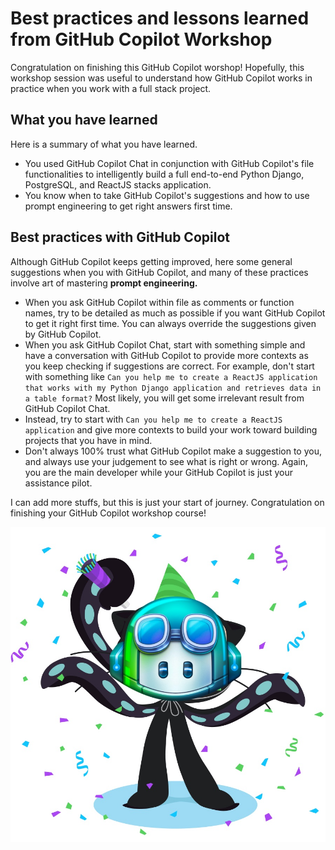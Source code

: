 # Best practices and lessons learned from GitHub Copilot Workshop

Congratulation on finishing this GitHub Copilot worshop! Hopefully, this workshop session was useful to understand how GitHub Copilot works in practice when you work with a full stack project.

## What you have learned

Here is a summary of what you have learned.

- You used GitHub Copilot Chat in conjunction with GitHub Copilot's file functionalities to intelligently build a full end-to-end Python Django, PostgreSQL, and ReactJS stacks application.
- You know when to take GitHub Copilot's suggestions and how to use prompt engineering to get right answers first time.

## Best practices with GitHub Copilot

Although GitHub Copilot keeps getting improved, here some general suggestions when you with GitHub Copilot, and many of these practices involve art of mastering **prompt engineering.**

- When you ask GitHub Copilot within file as comments or function names, try to be detailed as much as possible if you want GitHub Copilot to get it right first time. You can always override the suggestions given by GitHub Copilot.
- When you ask GitHub Copilot Chat, start with something simple and have a conversation with GitHub Copilot to provide more contexts as you keep checking if suggestions are correct. For example, don't start with something like `Can you help me to create a ReactJS application that works with my Python Django application and retrieves data in a table format?` Most likely, you will get some irrelevant result from GitHub Copilot Chat.
- Instead, try to start with `Can you help me to create a ReactJS application` and give more contexts to build your work toward building projects that you have in mind.
- Don't always 100% trust what GitHub Copilot make a suggestion to you, and always use your judgement to see what is right or wrong. Again, you are the main developer while your GitHub Copilot is just your assistance pilot.

I can add more stuffs, but this is just your start of journey. Congratulation on finishing your GitHub Copilot workshop course!

![Congratulation](./images/congrat.jpg)
